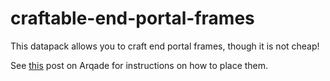# craftable-end-portal-frames
This datapack allows you to craft end portal frames, though it is not cheap!

See [this](https://gaming.stackexchange.com/a/242650) post on Arqade for instructions on how to place them.